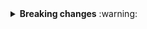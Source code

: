 <details>
<summary>
<strong>Breaking changes</strong> :warning:
</summary>

| Package | Change | Current Version | New Version | Needed Version | Looking good? |
| :--- | :--- | ---: | ---: | ---: | ---: |
|package1|None|1.0.0|1.0.0|1.0.0|:heavy_check_mark:|
|package2|Non-Breaking|1.0.0|1.0.0|**1.1.0** <br> Got "1.0.0" expected >= "1.1.0" (non-breaking changes)|:warning:|
|package5|Non-Breaking|1.0.0|1.2.0|1.1.0|:heavy_check_mark:|


This check can be disabled by tagging the PR with `skip-breaking-check`.
</details>

